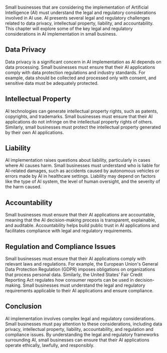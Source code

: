 

Small businesses that are considering the implementation of Artificial Intelligence (AI) must understand the legal and regulatory considerations involved in AI use. AI presents several legal and regulatory challenges related to data privacy, intellectual property, liability, and accountability. This chapter will explore some of the key legal and regulatory considerations in AI implementation in small business.

Data Privacy
------------

Data privacy is a significant concern in AI implementation as AI depends on data processing. Small businesses must ensure that their AI applications comply with data protection regulations and industry standards. For example, data should be collected and processed only with consent, and sensitive data must be adequately protected.

Intellectual Property
---------------------

AI technologies can generate intellectual property rights, such as patents, copyrights, and trademarks. Small businesses must ensure that their AI applications do not infringe on the intellectual property rights of others. Similarly, small businesses must protect the intellectual property generated by their own AI applications.

Liability
---------

AI implementation raises questions about liability, particularly in cases where AI causes harm. Small businesses must understand who is liable for AI-related damages, such as accidents caused by autonomous vehicles or errors made by AI in healthcare settings. Liability may depend on factors like the type of AI system, the level of human oversight, and the severity of the harm caused.

Accountability
--------------

Small businesses must ensure that their AI applications are accountable, meaning that the AI decision-making process is transparent, explainable, and auditable. Accountability helps build public trust in AI applications and facilitates compliance with legal and regulatory requirements.

Regulation and Compliance Issues
--------------------------------

Small businesses must ensure that their AI applications comply with relevant laws and regulations. For example, the European Union's General Data Protection Regulation (GDPR) imposes obligations on organizations that process personal data. Similarly, the United States' Fair Credit Reporting Act regulates how consumer reports can be used in decision-making. Small businesses must understand the legal and regulatory requirements applicable to their AI applications and ensure compliance.

Conclusion
----------

AI implementation involves complex legal and regulatory considerations. Small businesses must pay attention to these considerations, including data privacy, intellectual property, liability, accountability, and regulation and compliance issues. By understanding the legal and regulatory frameworks surrounding AI, small businesses can ensure that their AI applications operate ethically, lawfully, and responsibly.
